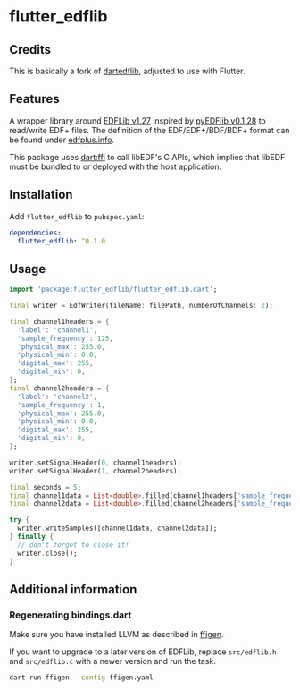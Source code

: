 # flutter_edflib

## Credits

This is basically a fork of [dartedflib](https://github.com/Praxa-Sense/dartedflib), adjusted to use with Flutter.

## Features

A wrapper library around [EDFLib v1.27](https://gitlab.com/Teuniz/EDFlib/-/tree/v1.27) inspired by [pyEDFlib v0.1.28](https://github.com/holgern/pyedflib/tree/v0.1.28) to read/write EDF+ files.
The definition of the EDF/EDF+/BDF/BDF+ format can be found under [edfplus.info](https://edfplus.info).

This package uses [dart:ffi](https://dart.dev/guides/libraries/c-interop) to call libEDF's C APIs, which implies that libEDF must be bundled to or deployed with the host application.

## Installation

Add `flutter_edflib` to `pubspec.yaml`:

```yaml
dependencies:
  flutter_edflib: ^0.1.0
```

## Usage

```dart
import 'package:flutter_edflib/flutter_edflib.dart';

final writer = EdfWriter(fileName: filePath, numberOfChannels: 2);

final channel1headers = {
  'label': 'channel1',
  'sample_frequency': 125,
  'physical_max': 255.0,
  'physical_min': 0.0,
  'digital_max': 255,
  'digital_min': 0,
};
final channel2headers = {
  'label': 'channel2',
  'sample_frequency': 1,
  'physical_max': 255.0,
  'physical_min': 0.0,
  'digital_max': 255,
  'digital_min': 0,
};

writer.setSignalHeader(0, channel1headers);
writer.setSignalHeader(1, channel2headers);

final seconds = 5;
final channel1data = List<double>.filled(channel1headers['sample_frequency'] * seconds, 0.1);
final channel2data = List<double>.filled(channel2headers['sample_frequency'] * seconds, 1.0);

try {
  writer.writeSamples([channel1data, channel2data]);
} finally {
  // don't forget to close it!
  writer.close();
}
```

## Additional information

### Regenerating bindings.dart

Make sure you have installed LLVM as described in [ffigen](https://pub.dev/packages/ffigen).

If you want to upgrade to a later version of EDFLib, replace `src/edflib.h` and `src/edflib.c` with a newer version and run the task.

```sh
dart run ffigen --config ffigen.yaml
```
